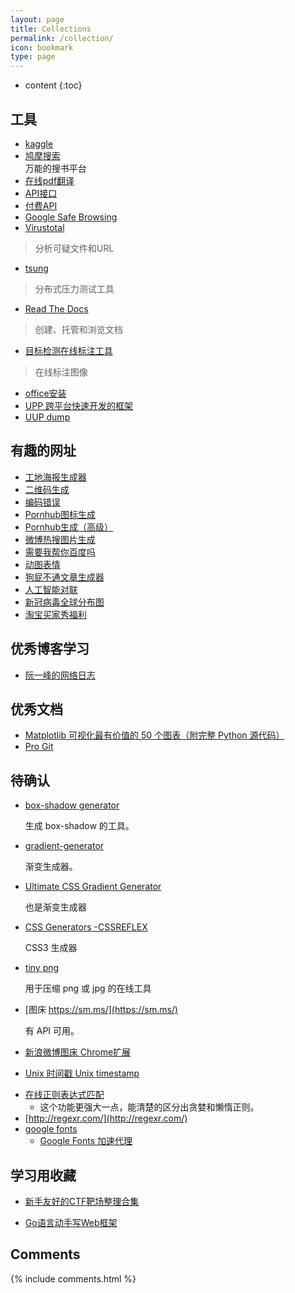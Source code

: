 ```yaml
---
layout: page
title: Collections
permalink: /collection/
icon: bookmark
type: page
---
```


* content
{:toc}

## 工具

- [kaggle](https://www.kaggle.com/datasets)
- [鸠摩搜索](https://www.jiumodiary.com/)  
万能的搜书平台
- [在线pdf翻译](https://www.onlinedoctranslator.com/zh-CN/)
- [API接口](https://api.66mz8.com/)
- [付费API](https://www.apishop.net)
- [Google Safe Browsing](https://safebrowsing.google.com/)
- [Virustotal ](https://www.virustotal.com/gui/home/upload)  
> 分析可疑文件和URL
- [tsung](http://tsung.erlang-projects.org/)
> 分布式压力测试工具
- [Read The Docs](https://readthedocs.org/)
> 创建、托管和浏览文档
- [目标检测在线标注工具](https://www.makesense.ai/)
> 在线标注图像
- [office安装](https://otp.landian.vip/zh-cn/)
- [UPP 跨平台快速开发的框架](https://www.ultimatepp.org/)
- [UUP dump](windows各个版本下载)

## 有趣的网址

- [工地海报生成器](https://m.photofunia.com/categories/all_effects/reconstruction)
- [二维码生成](https://cli.im/mob)
- [编码错误](https://www.qqxiuzi.cn/zh/luanma/)
- [Pornhub图标生成](https://lab.bangbang93.com/porn-hub)
- [Pornhub生成（高级）](https://logoly.pro/#/vertical-ph)
- [微博热搜图片生成](http://wb.newbfun.com/resou/main.html)
- [需要我帮你百度吗](https://lmbtfy.cn/)
- [动图表情](https://app.xuty.tk/static/app/index.html)
- [狗屁不通文章生成器](https://suulnnka.github.io/BullshitGenerator/index.html)
- [人工智能对联](https://ai.binwang.me/couplet/)
- [新冠病毒全球分布图](https://coronavirus.app/)
- [淘宝买家秀福利](https://api.66mz8.com/document/rand.tbimg.php)

## 优秀博客学习

- [阮一峰的网络日志](http://www.ruanyifeng.com/blog/)




## 优秀文档

- [Matplotlib 可视化最有价值的 50 个图表（附完整 Python 源代码）](https://zhuanlan.zhihu.com/p/53308606)
- [Pro Git](https://www.progit.cn/)

## 待确认

* [box-shadow generator](http://www.cssmatic.com/box-shadow)

    生成 box-shadow 的工具。

* [gradient-generator](http://www.cssmatic.com/gradient-generator)

    渐变生成器。

* [Ultimate CSS Gradient Generator](http://www.colorzilla.com/gradient-editor/)

    也是渐变生成器

* [CSS Generators -CSSREFLEX](http://www.cssreflex.com/css-generators/)

    CSS3 生成器

- [tiny png](https://tinypng.com/)

    用于压缩 png 或 jpg 的在线工具

* [图床 https://sm.ms/](https://sm.ms/)

    有 API 可用。

* [新浪微博图床 Chrome扩展](https://github.com/Suxiaogang/WeiboPicBed)

* [Unix 时间戳 Unix timestamp](http://tool.chinaz.com/Tools/unixtime.aspx)

- [在线正则表达式匹配](https://regex101.com/)
    - 这个功能更强大一点，能清楚的区分出贪婪和懒惰正则。
- [http://regexr.com/](http://regexr.com/)
- [google fonts](https://fonts.google.com/)
  - [Google Fonts 加速代理](https://fengmk2.com/blog/2016/google-fonts-mirror)




## 学习用收藏

- [新手友好的CTF靶场整理合集](https://neversec.top/20190404/%E6%96%B0%E6%89%8B%E5%8F%8B%E5%A5%BD%E7%9A%84CTF%E9%9D%B6%E5%9C%BA%E6%95%B4%E7%90%86%E5%90%88%E9%9B%86.html)

- [Go语言动手写Web框架 ](https://geektutu.com/post/gee-day1.html)
## Comments

{% include comments.html %}
